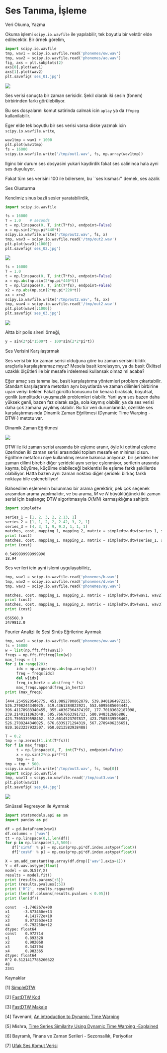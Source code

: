 # Ses Tanıma, İşleme

Veri Okuma, Yazma

Okuma işlemi `scipy.io.wavfile` ile yapılabilir, tek boyutlu bir vektör
elde edilecektir. Bir örnek görelim,

```python
import scipy.io.wavfile
tmp, wav1 = scipy.io.wavfile.read('phonemes/ow.wav')
tmp, wav2 = scipy.io.wavfile.read('phonemes/ao.wav')
fig, axs = plt.subplots(2)
axs[0].plot(wav1)
axs[1].plot(wav2)
plt.savefig('ses_01.jpg')
```

![](ses_01.jpg)

Ses verisi sonuçta bir zaman serisidir. Şekil olarak iki sesin (fonem)
birbirinden farkı görülebiliyor.

Bu ses dosyalarını komut satirinda calmak icin `aplay` ya da `ffmpeg`
kullanilabilir.

Eger elde tek boyutlu bir ses verisi varsa diske yazmak icin `scipy.io.wavfile.write`,

```python
wav1tmp = wav1 + 1000
plt.plot(wav1tmp)
fs = 16000 
scipy.io.wavfile.write('/tmp/out1.wav', fs, np.array(wav1tmp))
```

Ilginc bir durum ses dosyasini yukari kaydirdik fakat ses calininca
hala ayni ses duyuluyor.

Fakat tüm ses verisini 100 ile bölersem, bu ``ses kısması'' demek, ses
azalir.

Ses Olusturma

Kendimiz sinus bazli sesler yaratabilirdik,

```python
import scipy.io.wavfile

fs = 16000 
T = 1.0    # seconds
t = np.linspace(0, T, int(T*fs), endpoint=False) 
x = np.sin(2*np.pi*440*t)
scipy.io.wavfile.write('/tmp/out2.wav', fs, x)
tmp, wav3 = scipy.io.wavfile.read('/tmp/out2.wav')
plt.plot(wav3[:1000])
plt.savefig('ses_02.jpg')
```

![](ses_02.jpg)

```python
fs = 16000 
T = 1.0  
t = np.linspace(0, T, int(T*fs), endpoint=False) 
x = np.abs(np.sin(2*np.pi*440*t))
t = np.linspace(0, T, int(T*fs), endpoint=False) 
x2 = np.abs(np.sin(2*np.pi*220*t))
xx = x+x2
scipy.io.wavfile.write('/tmp/out2.wav', fs, xx)
tmp, wav4 = scipy.io.wavfile.read('/tmp/out2.wav')
plt.plot(wav4[:1000])
plt.savefig('ses_03.jpg')
```

![](ses_03.jpg)

Altta bir polis sireni örneği,

```python
y = sin(2*pi*1500*t - 100*sin(2*2*pi*t))
```

Ses Verisini Karşılaştırmak

Ses verisi bir tür zaman serisi olduğuna göre bu zaman serisini bildik
araçlarla karşılaştıramaz mıyız? Mesela basit korelasyon, ya da basit
Öklitsel uzaklık ölçütleri ile bir mesafe irdelemesi kullansak olmaz
mi acaba?

Eğer amaç ses tanıma ise, basit karşılaştırma yöntemleri problem
çıkartabilir. Standart karşılaştırma metotları aynı boyutlarda ve
zaman dilimleri birbirine uyan veriyi bekler. Fakat gürültü konusunu
bir kenara bıraksak, boyutsal, genlik (amplitude) uyuşmazlık
problemleri olabilir. Yani aynı ses bazen daha yüksek genli, bazen faz
olarak sağa, sola kaymış olabilir, ya da ses verisi daha çok zamana
yayılmış olabilir. Bu tür veri durumlarında, özellikle ses
karşılaştırmasında Dinamik Zaman Eğriltmesi (Dynamic Time Warping
-DTW-) metotu var.

Dinamik Zaman Eğriltmesi

![](ses_05.jpg)

DTW ile iki zaman serisi arasında bir eşleme aranır, öyle ki optimal
eşleme üzerinden iki zaman serisi arasındaki toplam mesafe en minimal
olsun. Eğriltme metaforu niye kullanılmış resme bakınca anlıyoruz, bir
şerideki her zaman dilimi birebir diğer şerideki aynı seriye
eşlenmiyor, serilerin arasında kayma, büyüme, küçülme olabileceği
beklentisi ile eşleme farklı şekillerde olabiliyor. Hatta bazen aynı
zaman noktası diğer şerideki birkaç farklı noktaya bile eşlenebiliyor!

Bahsedilen eşlemenin bulunması bir arama gerektirir, pek çok seçenek
arasından arama yapılmalıdır, ve bu arama, $M$ ve $N$ büyüklüğüneki
iki zaman serisi için başlangıç DTW algoritmasıyla $O(M N)$
karmaşıklığına sahiptir.

```python
import simpledtw

series_1 = [1, 2, 3, 2, 2.13, 1]
series_2 = [1, 1, 2, 2, 2.42, 3, 2, 1]
series_3 = [4, 3, 1, 9, 9.2, 1, 1, 1]
matches, cost, mapping_1, mapping_2, matrix = simpledtw.dtw(series_1, series_2)
print (cost)
matches, cost, mapping_1, mapping_2, matrix = simpledtw.dtw(series_1, series_3)
print (cost)
```

```text
0.5499999999999998
18.94
```

Ses verileri icin ayni islemi uygulayabiliriz,

```python
tmp, wav1 = scipy.io.wavfile.read('phonemes/b.wav')
tmp, wav2 = scipy.io.wavfile.read('phonemes/d.wav')
tmp, wav3 = scipy.io.wavfile.read('phonemes/ay.wav')

matches, cost, mapping_1, mapping_2, matrix = simpledtw.dtw(wav1, wav2)
print (cost)
matches, cost, mapping_1, mapping_2, matrix = simpledtw.dtw(wav1, wav3)
print (cost)
```

```
856568.0
3479812.0
```






















Fourier Analizi ile Sesi Sinüs Eğrilerine Ayırmak

```python
tmp, wav1 = scipy.io.wavfile.read('phonemes/ow.wav')
fs = 16000
w = list(np.fft.fft(wav1))
freqs = np.fft.fftfreq(len(w))
max_freqs = []
for i in range(20):
     idx = np.argmax(np.abs(np.array(w)))
     freq = freqs[idx]
     del w[idx]
     freq_in_hertz = abs(freq * fs)
     max_freqs.append(freq_in_hertz)
print (max_freqs)
```

```text
[444.2545920546775, 451.0892780862879, 539.9401964972235, 526.2708244340025, 519.4361384023921, 553.6095685604442, 396.41178983340455, 355.40367364374197, 177.70183682187098, 239.2140111063648, 505.7667663391713, 580.948312686886, 423.7505339598462, 512.6014523707817, 423.7505339598462, 526.2708244340025, 676.6339171294319, 567.2789406236651, 820.1623237932507, 950.0213583938488]
```

```python
T = 0.2
tmp = np.zeros((1,int(T*fs)))
for f in max_freqs: 
     t = np.linspace(0, T, int(T*fs), endpoint=False) 
     x = np.sin(2*np.pi*f*t)
     tmp += x
tmp = tmp * 500.
scipy.io.wavfile.write('/tmp/out3.wav', fs, tmp[0])
import scipy.io.wavfile
tmp, wav11 = scipy.io.wavfile.read('/tmp/out3.wav')
plt.plot(wav11)
plt.savefig('ses_04.jpg')
```

![](ses_04.jpg)


Sinüssel Regresyon ile Ayırmak

```python
import statsmodels.api as sm
import pandas as pd

df = pd.DataFrame(wav1)
df.columns = ['wav']
tt = np.linspace(0,1,len(df))
for p in np.linspace(1,3,500):
   df['sin%f' % p] = np.sin(p*np.pi*df.index.astype(float))
   df['cos%f' % p] = np.cos(p*np.pi*df.index.astype(float))

X = sm.add_constant(np.array(df.drop(['wav'],axis=1)))
Y = df.wav.astype(float)
model = sm.OLS(Y,X)
results = model.fit()
print (results.params[:5])
print (results.pvalues[:5])
print ('R^2', results.rsquared)
print (len(df.columns[results.pvalues < 0.05]))
print (len(df))
```

```text
const   -1.746267e+00
x1      -3.873460e+13
x2       4.141772e+10
x3       8.071563e+13
x4      -9.792258e+12
dtype: float64
const    0.972714
x1       0.893328
x2       0.902068
x3       0.343704
x4       0.903365
dtype: float64
R^2 0.5121417785266622
48
2341
```


Kaynaklar

[1] <a href="https://github.com/talcs/simpledtw">SimpleDTW</a>

[2] <a href="https://github.com/slaypni/fastdtw">FastDTW Kod</a>

[3] <a href="https://cs.fit.edu/~pkc/papers/tdm04.pdf">FastDTW Makale</a>

[4] Tavenard, <a href="https://rtavenar.github.io/blog/dtw.html">An introduction to Dynamic Time Warping</a>
    
[5] Mishra, <a href="https://medium.com/walmartglobaltech/time-series-similarity-using-dynamic-time-warping-explained-9d09119e48ec">Time Series Similarity Using Dynamic Time Warping -Explained</a>

[6] Bayramlı, Finans ve Zaman Serileri - Sezonsallık, Periyotlar

[7] <a href="https://www.dropbox.com/scl/fi/7bjyicydyyurizi314qp8/google_voice_small.zip?rlkey=l5ibbx480jld79exvkwih3szr&st=ni9ibhbs&dl=1">Ufak Ses Komut Verisi</a>
    
